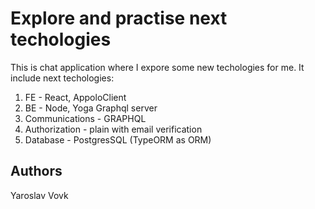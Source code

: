 
# Explore and practise  next techologies
This is chat application where I expore some new techologies for me.
It include next techologies:
1. FE - React, AppoloClient
2. BE - Node, Yoga Graphql server
3. Communications - GRAPHQL
4. Authorization - plain with email verification
5. Database - PostgresSQL (TypeORM as ORM)

 ## Authors
Yaroslav Vovk
